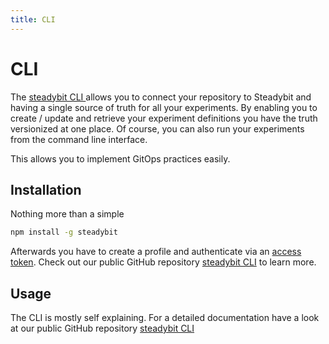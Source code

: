 ```yaml
---
title: CLI
---
```


# CLI

The [steadybit CLI ](https://github.com/steadybit/cli) allows you to connect your repository to Steadybit and having a single source of truth for all your experiments.
By enabling you to create / update and retrieve your experiment definitions you have the truth versionized at one place. Of course, you can also run your experiments from the command line interface.

This allows you to implement GitOps practices easily.

## Installation

Nothing more than a simple

```bash
npm install -g steadybit
```

Afterwards you have to create a profile and authenticate via an [access token](api/api.md#access-tokens). Check out our public GitHub repository [steadybit CLI](https://github.com/steadybit/cli#authorization) to learn more.

## Usage

The CLI is mostly self explaining. For a detailed documentation have a look at our public GitHub repository [steadybit CLI](https://github.com/steadybit/cli)
